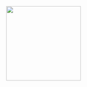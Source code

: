 <img src="https://telegra.ph/file/c0e014ff34f34d1056627.png" align="right" width="200" height="200"/>




